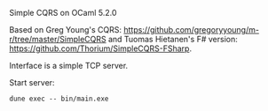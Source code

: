 Simple CQRS on OCaml 5.2.0

Based on Greg Young's CQRS: https://github.com/gregoryyoung/m-r/tree/master/SimpleCQRS
and Tuomas Hietanen's F# version: https://github.com/Thorium/SimpleCQRS-FSharp.

Interface is a simple TCP server.

Start server:
```
dune exec -- bin/main.exe
```
